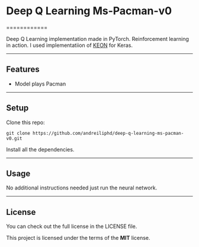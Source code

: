 # Deep Q Learning Ms-Pacman-v0
============

Deep Q Learning implementation made in PyTorch. Reinforcement learning in action. I used implementatiion of [KEON](https://github.com/keon/deep-q-learning) for Keras. 

---

## Features
- Model plays Pacman

---

## Setup
Clone this repo:
```
git clone https://github.com/andreiliphd/deep-q-learning-ms-pacman-v0.git
```
Install all the dependencies.

---

## Usage
No additional instructions needed just run the neural network.

---

## License
You can check out the full license in the LICENSE file.

This project is licensed under the terms of the **MIT** license.
